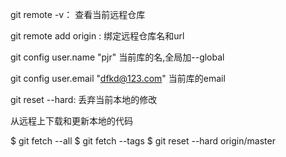 git remote -v： 查看当前远程仓库

git remote add origin <url>: 绑定远程仓库名和url



git config user.name "pjr"  当前库的名,全局加--global

git config user.email "dfkd@123.com"  当前库的email



git reset --hard: 丢弃当前本地的修改



从远程上下载和更新本地的代码

$ git fetch --all
$ git fetch --tags
$ git reset --hard origin/master  